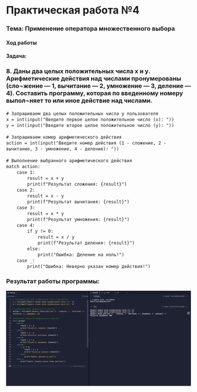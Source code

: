# Практическая работа №4 #

### Тема: Применение оператора множественного выбора

#### Ход работы

#### Задача:


### 8.	Даны два целых положительных числа х и у. Арифметические действия над числами пронумерованы (сло¬жение — 1, вычитание — 2, умножение — 3, деление — 4). Составить программу, которая по введенному номеру выпол¬няет то или иное действие над числами.


```
# Запрашиваем два целых положительных числа у пользователя
x = int(input("Введите первое целое положительное число (x): "))
y = int(input("Введите второе целое положительное число (y): "))

# Запрашиваем номер арифметического действия
action = int(input("Введите номер действия (1 - сложение, 2 - вычитание, 3 - умножение, 4 - деление): "))

# Выполнение выбранного арифметического действия
match action:
    case 1:
        result = x + y
        print(f"Результат сложения: {result}")
    case 2:
        result = x - y
        print(f"Результат вычитания: {result}")
    case 3:
        result = x * y
        print(f"Результат умножения: {result}")
    case 4:
        if y != 0:
            result = x / y
            print(f"Результат деления: {result}")
        else:
            print("Ошибка: Деление на ноль!")
    case _:
        print("Ошибка: Неверно указан номер действия!")
```



### Результат работы программы: 

![](https://github.com/evilibronteee/HTML/blob/main/PR4_YP/Python%20-%20Replit%20-%20Google%20Chrome%2007.04.2024%2018_04_36.png?raw=true)
